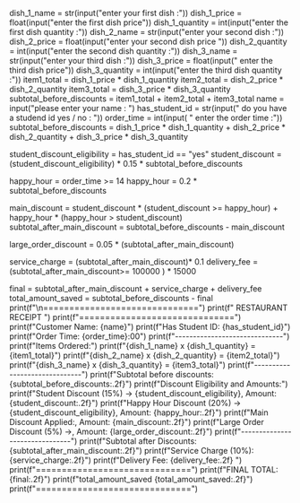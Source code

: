 dish_1_name = str(input("enter your first dish :"))
dish_1_price = float(input("enter the first dish price"))
dish_1_quantity = int(input("enter the first dish quantity :"))
dish_2_name = str(input("enter your second dish :"))
dish_2_price = float(input("enter your second dish price "))
dish_2_quantity = int(input("enter the second dish quantity :"))
dish_3_name =  str(input("enter your third dish :"))
dish_3_price = float(input(" enter the third dish price"))
dish_3_quantity = int(input("enter the third dish quantity :"))
item1_total = dish_1_price * dish_1_quantity
item2_total = dish_2_price * dish_2_quantity
item3_total = dish_3_price * dish_3_quantity
subtotal_before_discounts = item1_total + item2_total + item3_total
name = input("please enter your name : ")
has_student_id = str(input(" do you have a studend id  yes / no : "))
order_time = int(input( " enter the order time :"))
subtotal_before_discounts = dish_1_price * dish_1_quantity + dish_2_price * dish_2_quantity + dish_3_price * dish_3_quantity

student_discount_eligibility = has_student_id == "yes"
student_discount =(student_discount_eligibility) * 0.15 * subtotal_before_discounts


happy_hour = order_time >= 14
happy_hour = 0.2 * subtotal_before_discounts

main_discount = student_discount * (student_discount >= happy_hour) + happy_hour * (happy_hour > student_discount)
subtotal_after_main_discount = subtotal_before_discounts - main_discount  

large_order_discount = 0.05 * (subtotal_after_main_discount)

service_charge = (subtotal_after_main_discount)* 0.1 
delivery_fee = (subtotal_after_main_discount>= 100000 ) * 15000

final = subtotal_after_main_discount + service_charge + delivery_fee 
total_amount_saved = subtotal_before_discounts - final
print(f"\n==============================")
print(f"       RESTAURANT RECEIPT      ")
print(f"==============================")
print(f"Customer Name: {name}")
print(f"Has Student ID: {has_student_id}")
print(f"Order Time: {order_time}:00")
print(f"------------------------------")
print(f"Items Ordered:")
print(f"{dish_1_name} x {dish_1_quantity} = {item1_total}")
print(f"{dish_2_name} x {dish_2_quantity} = {item2_total}")
print(f"{dish_3_name} x {dish_3_quantity} = {item3_total}")
print(f"------------------------------")
print(f"Subtotal before discounts: {subtotal_before_discounts:.2f}")
print(f"Discount Eligibility and Amounts:")
print(f"Student Discount (15%) → {student_discount_eligibility}, Amount: {student_discount:.2f}")
print(f"Happy Hour Discount (20%) → {student_discount_eligibility}, Amount: {happy_hour:.2f}")
print(f"Main Discount Applied:, Amount: {main_discount:.2f}")
print(f"Large Order Discount (5%) →, Amount: {large_order_discount:.2f}")
print(f"-------------------------------")
print(f"Subtotal after Discounts: {subtotal_after_main_discount:.2f}")
print(f"Service Charge (10%): {service_charge:.2f}")
print(f"Delivery Fee: {delivery_fee:.2f} ")
print(f"==============================")
print(f"FINAL TOTAL: {final:.2f}")
print(f"total_amount_saved {total_amount_saved:.2f}")
print(f"==============================")
